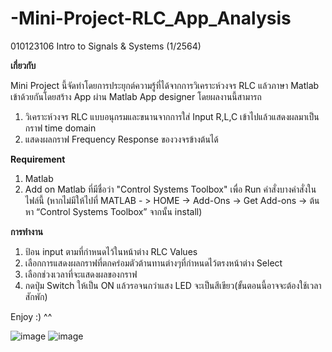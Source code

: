 # -Mini-Project-RLC_App_Analysis
 010123106 Intro to Signals &amp; Systems (1/2564)

**เกี่ยวกับ**

Mini Project นี้จัดทำโดยการประยุกต์ความรู้ที่ได้จากการวิเคราะห์วงจร RLC แล้วภาษา Matlab เข้าด้วยกันโดยสร้าง App ผ่าน Matlab App designer โดยผลงานนี้สามารถ
1. วิเคราะห์วงจร RLC แบบอนุกรมและขนานจากการใส่ Input R,L,C เข้าไปแล้วแสดงผลมาเป็นกราฟ time domain
2. แสดงผลกราฟ Frequency Response ของวงจรข้างต้นได้

**Requirement**
1. Matlab
2. Add on Matlab ที่มีชื่อว่า "Control Systems Toolbox" เพื่อ Run คำสั่งบางคำสั่งในไฟล์นี้ (หากไม่มีให้ไปที่ MATLAB - > HOME -> Add-Ons -> Get Add-ons -> ต้นหา “Control Systems Toolbox” จากนั้น install)

**การทำงาน**
1. ป้อน input ตามที่กำหนดไว้ในหน้าต่าง RLC Values
2. เลือกการแสดงผลกราฟที่ตกคร่อมตัวต้านทานต่างๆที่กำหนดไว้ตรงหน้าต่าง Select
3. เลือกช่วงเวลาที่จะแสดงผลของกราฟ
4. กดปุ่ม Switch ให้เป็น ON แล้วรอจนกว่าแสง LED จะเป็นสีเขียว(ขั้นตอนนี้อาจจะต้องใช้เวลาสักพัก)

Enjoy :) ^^

![image](https://user-images.githubusercontent.com/70587016/142459286-1907bc6a-3d25-46a1-aae8-1a20559879d0.png)
![image](https://user-images.githubusercontent.com/70587016/142465537-1b2c3458-037e-4a64-bc7b-55c295ee2731.png)

